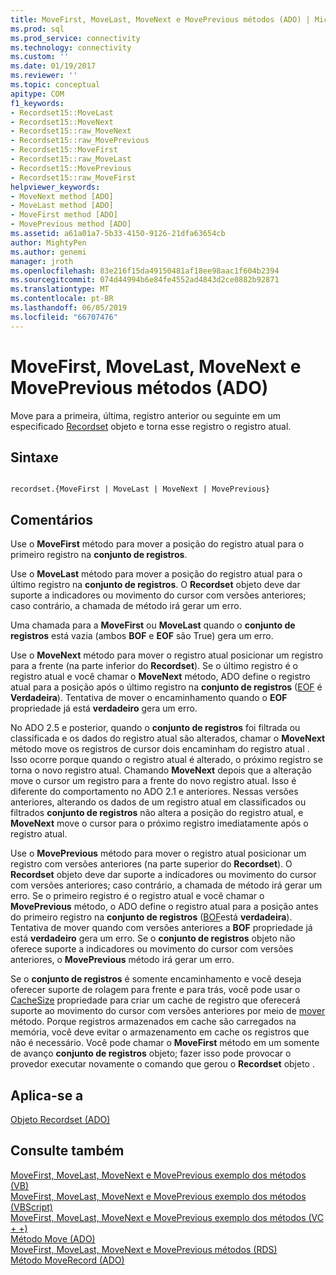 ```yaml
---
title: MoveFirst, MoveLast, MoveNext e MovePrevious métodos (ADO) | Microsoft Docs
ms.prod: sql
ms.prod_service: connectivity
ms.technology: connectivity
ms.custom: ''
ms.date: 01/19/2017
ms.reviewer: ''
ms.topic: conceptual
apitype: COM
f1_keywords:
- Recordset15::MoveLast
- Recordset15::MoveNext
- Recordset15::raw_MoveNext
- Recordset15::raw_MovePrevious
- Recordset15::MoveFirst
- Recordset15::raw_MoveLast
- Recordset15::MovePrevious
- Recordset15::raw_MoveFirst
helpviewer_keywords:
- MoveNext method [ADO]
- MoveLast method [ADO]
- MoveFirst method [ADO]
- MovePrevious method [ADO]
ms.assetid: a61a01a7-5b33-4150-9126-21dfa63654cb
author: MightyPen
ms.author: genemi
manager: jroth
ms.openlocfilehash: 83e216f15da49150481af18ee98aac1f604b2394
ms.sourcegitcommit: 074d44994b6e84fe4552ad4843d2ce0882b92871
ms.translationtype: MT
ms.contentlocale: pt-BR
ms.lasthandoff: 06/05/2019
ms.locfileid: "66707476"
---
```

# <a name="movefirst-movelast-movenext-and-moveprevious-methods-ado"></a>MoveFirst, MoveLast, MoveNext e MovePrevious métodos (ADO)
Move para a primeira, última, registro anterior ou seguinte em um especificado [Recordset](../../../ado/reference/ado-api/recordset-object-ado.md) objeto e torna esse registro o registro atual.  
  
## <a name="syntax"></a>Sintaxe  
  
```  
  
recordset.{MoveFirst | MoveLast | MoveNext | MovePrevious}  
```  
  
## <a name="remarks"></a>Comentários  
 Use o **MoveFirst** método para mover a posição do registro atual para o primeiro registro na **conjunto de registros**.  
  
 Use o **MoveLast** método para mover a posição do registro atual para o último registro na **conjunto de registros**. O **Recordset** objeto deve dar suporte a indicadores ou movimento do cursor com versões anteriores; caso contrário, a chamada de método irá gerar um erro.  
  
 Uma chamada para a **MoveFirst** ou **MoveLast** quando o **conjunto de registros** está vazia (ambos **BOF** e **EOF** são True) gera um erro.  
  
 Use o **MoveNext** método para mover o registro atual posicionar um registro para a frente (na parte inferior do **Recordset**). Se o último registro é o registro atual e você chamar o **MoveNext** método, ADO define o registro atual para a posição após o último registro na **conjunto de registros** ([EOF](../../../ado/reference/ado-api/bof-eof-properties-ado.md) é **Verdadeira**). Tentativa de mover o encaminhamento quando o **EOF** propriedade já está **verdadeiro** gera um erro.  
  
 No ADO 2.5 e posterior, quando o **conjunto de registros** foi filtrada ou classificada e os dados do registro atual são alterados, chamar o **MoveNext** método move os registros de cursor dois encaminham do registro atual . Isso ocorre porque quando o registro atual é alterado, o próximo registro se torna o novo registro atual. Chamando **MoveNext** depois que a alteração move o cursor um registro para a frente do novo registro atual. Isso é diferente do comportamento no ADO 2.1 e anteriores. Nessas versões anteriores, alterando os dados de um registro atual em classificados ou filtrados **conjunto de registros** não altera a posição do registro atual, e **MoveNext** move o cursor para o próximo registro imediatamente após o registro atual.  
  
 Use o **MovePrevious** método para mover o registro atual posicionar um registro com versões anteriores (na parte superior do **Recordset**). O **Recordset** objeto deve dar suporte a indicadores ou movimento do cursor com versões anteriores; caso contrário, a chamada de método irá gerar um erro. Se o primeiro registro é o registro atual e você chamar o **MovePrevious** método, o ADO define o registro atual para a posição antes do primeiro registro na **conjunto de registros** ([BOF](../../../ado/reference/ado-api/bof-eof-properties-ado.md)está **verdadeira**). Tentativa de mover quando com versões anteriores a **BOF** propriedade já está **verdadeiro** gera um erro. Se o **conjunto de registros** objeto não oferece suporte a indicadores ou movimento do cursor com versões anteriores, o **MovePrevious** método irá gerar um erro.  
  
 Se o **conjunto de registros** é somente encaminhamento e você deseja oferecer suporte de rolagem para frente e para trás, você pode usar o [CacheSize](../../../ado/reference/ado-api/cachesize-property-ado.md) propriedade para criar um cache de registro que oferecerá suporte ao movimento do cursor com versões anteriores por meio de [mover](../../../ado/reference/ado-api/move-method-ado.md) método. Porque registros armazenados em cache são carregados na memória, você deve evitar o armazenamento em cache os registros que não é necessário. Você pode chamar o **MoveFirst** método em um somente de avanço **conjunto de registros** objeto; fazer isso pode provocar o provedor executar novamente o comando que gerou o **Recordset** objeto .  
  
## <a name="applies-to"></a>Aplica-se a  
 [Objeto Recordset (ADO)](../../../ado/reference/ado-api/recordset-object-ado.md)  
  
## <a name="see-also"></a>Consulte também  
 [MoveFirst, MoveLast, MoveNext e MovePrevious exemplo dos métodos (VB)](../../../ado/reference/ado-api/movefirst-movelast-movenext-and-moveprevious-methods-example-vb.md)   
 [MoveFirst, MoveLast, MoveNext e MovePrevious exemplo dos métodos (VBScript)](../../../ado/reference/ado-api/movefirst-movelast-movenext-and-moveprevious-methods-example-vbscript.md)   
 [MoveFirst, MoveLast, MoveNext e MovePrevious exemplo dos métodos (VC + +)](../../../ado/reference/ado-api/movefirst-movelast-movenext-and-moveprevious-methods-example-vc.md)   
 [Método Move (ADO)](../../../ado/reference/ado-api/move-method-ado.md)   
 [MoveFirst, MoveLast, MoveNext e MovePrevious métodos (RDS)](../../../ado/reference/rds-api/movefirst-movelast-movenext-and-moveprevious-methods-rds.md)   
 [Método MoveRecord (ADO)](../../../ado/reference/ado-api/moverecord-method-ado.md)
